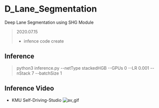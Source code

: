 # D_Lane_Segmentation
Deep Lane Segmentation using SHG Module

> 2020.07.15
> * infence code create

## Inference
> python3 inference.py --netType stackedHGB --GPUs 0 --LR 0.001 --nStack 7 --batchSize 1

## Inference Video
* KMU Self-Driving-Studio
![av_gif](./gif/Driving_Studio_Output.gif)
